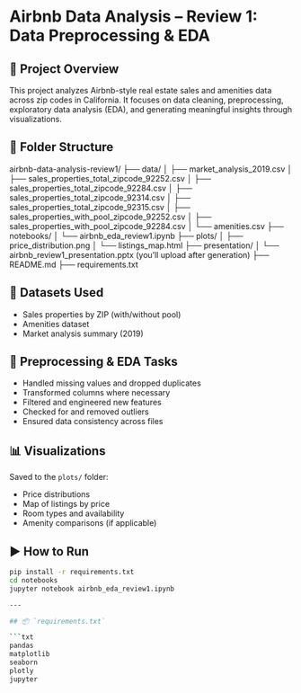 # Airbnb Data Analysis – Review 1: Data Preprocessing & EDA

## 📌 Project Overview

This project analyzes Airbnb-style real estate sales and amenities data across zip codes in California. It focuses on data cleaning, preprocessing, exploratory data analysis (EDA), and generating meaningful insights through visualizations.

## 📁 Folder Structure
airbnb-data-analysis-review1/
├── data/
│   ├── market_analysis_2019.csv
│   ├── sales_properties_total_zipcode_92252.csv
│   ├── sales_properties_total_zipcode_92284.csv
│   ├── sales_properties_total_zipcode_92314.csv
│   ├── sales_properties_total_zipcode_92315.csv
│   ├── sales_properties_with_pool_zipcode_92252.csv
│   ├── sales_properties_with_pool_zipcode_92284.csv
│   └── amenities.csv
├── notebooks/
│   └── airbnb_eda_review1.ipynb
├── plots/
│   ├── price_distribution.png
│   └── listings_map.html
├── presentation/
│   └── airbnb_review1_presentation.pptx (you’ll upload after generation)
├── README.md
├── requirements.txt



## 🧪 Datasets Used

- Sales properties by ZIP (with/without pool)
- Amenities dataset
- Market analysis summary (2019)

## 🧼 Preprocessing & EDA Tasks

- Handled missing values and dropped duplicates
- Transformed columns where necessary
- Filtered and engineered new features
- Checked for and removed outliers
- Ensured data consistency across files

## 📊 Visualizations

Saved to the `plots/` folder:
- Price distributions
- Map of listings by price
- Room types and availability
- Amenity comparisons (if applicable)

## ▶️ How to Run

```bash
pip install -r requirements.txt
cd notebooks
jupyter notebook airbnb_eda_review1.ipynb

---

## 📦 `requirements.txt`

```txt
pandas
matplotlib
seaborn
plotly
jupyter
